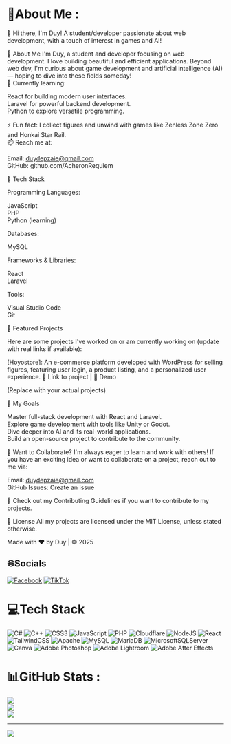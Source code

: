 # 💫About Me :
👋 Hi there, I'm Duy!
A student/developer passionate about web development, with a touch of interest in games and AI!

📖 About Me
I'm Duy, a student and developer focusing on web development. I love building beautiful and efficient applications. Beyond web dev, I'm curious about game development and artificial intelligence (AI) — hoping to dive into these fields someday!  
🌱 Currently learning:  

React for building modern user interfaces.  
Laravel for powerful backend development.  
Python to explore versatile programming.

⚡ Fun fact: I collect figures and unwind with games like Zenless Zone Zero and Honkai Star Rail.  
📫 Reach me at:  

Email: duydepzaie@gmail.com  
GitHub: github.com/AcheronRequiem


🔧 Tech Stack

Programming Languages:  

JavaScript  
PHP  
Python (learning)


Databases:  

MySQL


Frameworks & Libraries:  

React  
Laravel


Tools:  

Visual Studio Code  
Git




🚀 Featured Projects

Here are some projects I've worked on or am currently working on (update with real links if available):

[Hoyostore]: An e-commerce platform developed with WordPress for selling figures, featuring user login, a product listing, and a personalized user experience. 🔗 Link to project | 🌟 Demo


(Replace with your actual projects)

🌟 My Goals

Master full-stack development with React and Laravel.  
Explore game development with tools like Unity or Godot.  
Dive deeper into AI and its real-world applications.  
Build an open-source project to contribute to the community.


🤝 Want to Collaborate?
I'm always eager to learn and work with others! If you have an exciting idea or want to collaborate on a project, reach out to me via:  

Email: duydepzaie@gmail.com  
GitHub Issues: Create an issue

📜 Check out my Contributing Guidelines if you want to contribute to my projects.

📄 License
All my projects are licensed under the MIT License, unless stated otherwise.


  Made with ❤️ by Duy | © 2025
  
    
  
  
    
  


## 🌐Socials
[![Facebook](https://img.shields.io/badge/Facebook-%231877F2.svg?logo=Facebook&logoColor=white)](https://www.facebook.com/nguyen.duy.53378/) [![TikTok](https://img.shields.io/badge/TikTok-%23000000.svg?logo=TikTok&logoColor=white)](https://tiktok.com/@Fugue) 

# 💻Tech Stack
![C#](https://img.shields.io/badge/c%23-%23239120.svg?style=for-the-badge&logo=c-sharp&logoColor=white) ![C++](https://img.shields.io/badge/c++-%2300599C.svg?style=for-the-badge&logo=c%2B%2B&logoColor=white) ![CSS3](https://img.shields.io/badge/css3-%231572B6.svg?style=for-the-badge&logo=css3&logoColor=white) ![JavaScript](https://img.shields.io/badge/javascript-%23323330.svg?style=for-the-badge&logo=javascript&logoColor=%23F7DF1E) ![PHP](https://img.shields.io/badge/php-%23777BB4.svg?style=for-the-badge&logo=php&logoColor=white) ![Cloudflare](https://img.shields.io/badge/Cloudflare-F38020?style=for-the-badge&logo=Cloudflare&logoColor=white) ![NodeJS](https://img.shields.io/badge/node.js-6DA55F?style=for-the-badge&logo=node.js&logoColor=white) ![React](https://img.shields.io/badge/react-%2320232a.svg?style=for-the-badge&logo=react&logoColor=%2361DAFB) ![TailwindCSS](https://img.shields.io/badge/tailwindcss-%2338B2AC.svg?style=for-the-badge&logo=tailwind-css&logoColor=white) ![Apache](https://img.shields.io/badge/apache-%23D42029.svg?style=for-the-badge&logo=apache&logoColor=white) ![MySQL](https://img.shields.io/badge/mysql-%2300f.svg?style=for-the-badge&logo=mysql&logoColor=white) ![MariaDB](https://img.shields.io/badge/MariaDB-003545?style=for-the-badge&logo=mariadb&logoColor=white) ![MicrosoftSQLServer](https://img.shields.io/badge/Microsoft%20SQL%20Sever-CC2927?style=for-the-badge&logo=microsoft%20sql%20server&logoColor=white) ![Canva](https://img.shields.io/badge/Canva-%2300C4CC.svg?style=for-the-badge&logo=Canva&logoColor=white) ![Adobe Photoshop](https://img.shields.io/badge/adobephotoshop-%2331A8FF.svg?style=for-the-badge&logo=adobephotoshop&logoColor=white) ![Adobe Lightroom](https://img.shields.io/badge/Adobe%20Lightroom-31A8FF.svg?style=for-the-badge&logo=Adobe%20Lightroom&logoColor=white) ![Adobe After Effects](https://img.shields.io/badge/Adobe%20After%20Effects-9999FF.svg?style=for-the-badge&logo=Adobe%20After%20Effects&logoColor=white)
# 📊GitHub Stats :
![](https://github-readme-stats.vercel.app/api?username=AcheronRequiem&theme=radical&hide_border=false&include_all_commits=false&count_private=false)<br/>
![](https://github-readme-streak-stats.herokuapp.com/?user=AcheronRequiem&theme=radical&hide_border=false)<br/>
![](https://github-readme-stats.vercel.app/api/top-langs/?username=AcheronRequiem&theme=radical&hide_border=false&include_all_commits=false&count_private=false&layout=compact)

---
[![](https://visitcount.itsvg.in/api?id=AcheronRequiem&icon=0&color=0)](https://visitcount.itsvg.in)
